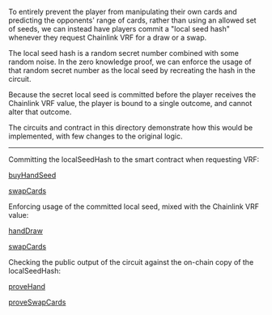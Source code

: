 To entirely prevent the player from manipulating their own cards and predicting the opponents' range of cards, rather than using an allowed set of seeds, we can instead have players commit a "local seed hash" whenever they request Chainlink VRF for a draw or a swap.

The local seed hash is a random secret number combined with some random noise.  In the zero knowledge proof, we can enforce the usage of that random secret number as the local seed by recreating the hash in the circuit.

Because the secret local seed is committed before the player receives the Chainlink VRF value, the player is bound to a single outcome, and cannot alter that outcome.

The circuits and contract in this directory demonstrate how this would be implemented, with few changes to the original logic.
_____

Committing the localSeedHash to the smart contract when requesting VRF:

[buyHandSeed](https://github.com/Cactoidal/FiniteField/blob/eeea7fd97fee5a209710b30396191210a49f7cf9/variant/CardGameVariant.sol#L103)

[swapCards](https://github.com/Cactoidal/FiniteField/blob/eeea7fd97fee5a209710b30396191210a49f7cf9/variant/CardGameVariant.sol#L356)

Enforcing usage of the committed local seed, mixed with the Chainlink VRF value:

[handDraw](https://github.com/Cactoidal/FiniteField/blob/eeea7fd97fee5a209710b30396191210a49f7cf9/variant/handDrawVariant.circom#L31)

[swapCards](https://github.com/Cactoidal/FiniteField/blob/eeea7fd97fee5a209710b30396191210a49f7cf9/variant/swapCardsVariant.circom#L47)

Checking the public output of the circuit against the on-chain copy of the localSeedHash:

[proveHand](https://github.com/Cactoidal/FiniteField/blob/eeea7fd97fee5a209710b30396191210a49f7cf9/variant/CardGameVariant.sol#L221)

[proveSwapCards](https://github.com/Cactoidal/FiniteField/blob/eeea7fd97fee5a209710b30396191210a49f7cf9/variant/CardGameVariant.sol#L400)
